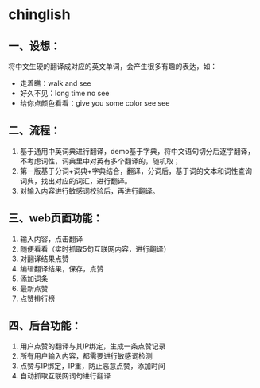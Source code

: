 # chinglish

## 一、设想：
将中文生硬的翻译成对应的英文单词，会产生很多有趣的表达，如：
- 走着瞧：walk and see
- 好久不见：long time no see
- 给你点颜色看看：give you some color see see

## 二、流程：
1. 基于通用中英词典进行翻译，demo基于字典，将中文语句切分后逐字翻译，不考虑词性，词典里中对英有多个翻译的，随机取；
1. 第一版基于分词+词典+字典结合，翻译，分词后，基于词的文本和词性查询词典，找出对应的词汇，进行翻译。
1. 对输入内容进行敏感词校验后，再进行翻译。


## 三、web页面功能：
1. 输入内容，点击翻译
1. 随便看看（实时抓取5句互联网内容，进行翻译）
1. 对翻译结果点赞
1. 编辑翻译结果，保存，点赞
1. 添加词条
1. 最新点赞
1. 点赞排行榜

## 四、后台功能：
1. 用户点赞的翻译与其IP绑定，生成一条点赞记录
1. 所有用户输入内容，都需要进行敏感词检测
1. 点赞与IP绑定，IP重，防止恶意点赞，添加时间
1. 自动抓取互联网词句进行翻译
